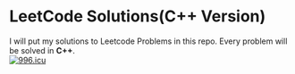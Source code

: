 # LeetCode Solutions(C++ Version)
I will put my solutions to Leetcode Problems in this repo. Every problem will be solved in <b>C++</b>. <br>
<a href="https://996.icu"><img src="https://img.shields.io/badge/link-996.icu-red.svg" alt="996.icu"></a>
